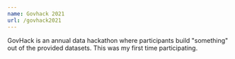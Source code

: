```yaml
---
name: Govhack 2021
url: /govhack2021
---
```

GovHack is an annual data hackathon where participants build "something" out of the provided datasets. This was my first time participating.
